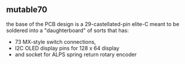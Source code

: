 ## mutable70

the base of the PCB design is a 29-castellated-pin elite-C meant to be soldered into a "daughterboard" of sorts that has:
 - 73 MX-style switch connections,
 - I2C OLED display pins for 128 x 64 display
 - and socket for ALPS spring return rotary encoder
